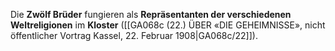 
Die **Zwölf Brüder** fungieren als **Repräsentanten der verschiedenen Weltreligionen** im **Kloster** ([[GA068c (22.) ÜBER «DIE GEHEIMNISSE», nicht öffentlicher Vortrag Kassel, 22. Februar 1908|GA068c/22]]).
